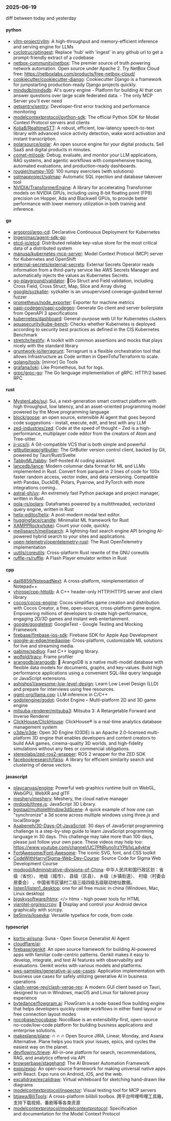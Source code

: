 ### 2025-06-19
diff between today and yesterday

#### python
* [vllm-project/vllm](https://github.com/vllm-project/vllm): A high-throughput and memory-efficient inference and serving engine for LLMs
* [cyclotruc/gitingest](https://github.com/cyclotruc/gitingest): Replace 'hub' with 'ingest' in any github url to get a prompt-friendly extract of a codebase
* [netbox-community/netbox](https://github.com/netbox-community/netbox): The premier source of truth powering network automation. Open source under Apache 2. Try NetBox Cloud free: https://netboxlabs.com/products/free-netbox-cloud/
* [cookiecutter/cookiecutter-django](https://github.com/cookiecutter/cookiecutter-django): Cookiecutter Django is a framework for jumpstarting production-ready Django projects quickly.
* [mindsdb/mindsdb](https://github.com/mindsdb/mindsdb): AI's query engine - Platform for building AI that can answer questions over large scale federated data. - The only MCP Server you'll ever need
* [getsentry/sentry](https://github.com/getsentry/sentry): Developer-first error tracking and performance monitoring
* [modelcontextprotocol/python-sdk](https://github.com/modelcontextprotocol/python-sdk): The official Python SDK for Model Context Protocol servers and clients
* [KoljaB/RealtimeSTT](https://github.com/KoljaB/RealtimeSTT): A robust, efficient, low-latency speech-to-text library with advanced voice activity detection, wake word activation and instant transcription.
* [polarsource/polar](https://github.com/polarsource/polar): An open source engine for your digital products. Sell SaaS and digital products in minutes.
* [comet-ml/opik](https://github.com/comet-ml/opik): Debug, evaluate, and monitor your LLM applications, RAG systems, and agentic workflows with comprehensive tracing, automated evaluations, and production-ready dashboards.
* [rougier/numpy-100](https://github.com/rougier/numpy-100): 100 numpy exercises (with solutions)
* [sqlmapproject/sqlmap](https://github.com/sqlmapproject/sqlmap): Automatic SQL injection and database takeover tool
* [NVIDIA/TransformerEngine](https://github.com/NVIDIA/TransformerEngine): A library for accelerating Transformer models on NVIDIA GPUs, including using 8-bit floating point (FP8) precision on Hopper, Ada and Blackwell GPUs, to provide better performance with lower memory utilization in both training and inference.

#### go
* [argoproj/argo-cd](https://github.com/argoproj/argo-cd): Declarative Continuous Deployment for Kubernetes
* [Ingenimax/agent-sdk-go](https://github.com/Ingenimax/agent-sdk-go): 
* [etcd-io/etcd](https://github.com/etcd-io/etcd): Distributed reliable key-value store for the most critical data of a distributed system
* [manusa/kubernetes-mcp-server](https://github.com/manusa/kubernetes-mcp-server): Model Context Protocol (MCP) server for Kubernetes and OpenShift
* [external-secrets/external-secrets](https://github.com/external-secrets/external-secrets): External Secrets Operator reads information from a third-party service like AWS Secrets Manager and automatically injects the values as Kubernetes Secrets.
* [go-playground/validator](https://github.com/go-playground/validator): 💯Go Struct and Field validation, including Cross Field, Cross Struct, Map, Slice and Array diving
* [google/syzkaller](https://github.com/google/syzkaller): syzkaller is an unsupervised coverage-guided kernel fuzzer
* [prometheus/node_exporter](https://github.com/prometheus/node_exporter): Exporter for machine metrics
* [oapi-codegen/oapi-codegen](https://github.com/oapi-codegen/oapi-codegen): Generate Go client and server boilerplate from OpenAPI 3 specifications
* [kubernetes/dashboard](https://github.com/kubernetes/dashboard): General-purpose web UI for Kubernetes clusters
* [aquasecurity/kube-bench](https://github.com/aquasecurity/kube-bench): Checks whether Kubernetes is deployed according to security best practices as defined in the CIS Kubernetes Benchmark
* [stretchr/testify](https://github.com/stretchr/testify): A toolkit with common assertions and mocks that plays nicely with the standard library
* [gruntwork-io/terragrunt](https://github.com/gruntwork-io/terragrunt): Terragrunt is a flexible orchestration tool that allows Infrastructure as Code written in OpenTofu/Terraform to scale.
* [golang/tools](https://github.com/golang/tools): [mirror] Go Tools
* [grafana/loki](https://github.com/grafana/loki): Like Prometheus, but for logs.
* [grpc/grpc-go](https://github.com/grpc/grpc-go): The Go language implementation of gRPC. HTTP/2 based RPC

#### rust
* [MystenLabs/sui](https://github.com/MystenLabs/sui): Sui, a next-generation smart contract platform with high throughput, low latency, and an asset-oriented programming model powered by the Move programming language
* [block/goose](https://github.com/block/goose): an open source, extensible AI agent that goes beyond code suggestions - install, execute, edit, and test with any LLM
* [zed-industries/zed](https://github.com/zed-industries/zed): Code at the speed of thought – Zed is a high-performance, multiplayer code editor from the creators of Atom and Tree-sitter.
* [jj-vcs/jj](https://github.com/jj-vcs/jj): A Git-compatible VCS that is both simple and powerful
* [gitbutlerapp/gitbutler](https://github.com/gitbutlerapp/gitbutler): The GitButler version control client, backed by Git, powered by Tauri/Rust/Svelte
* [TabbyML/tabby](https://github.com/TabbyML/tabby): Self-hosted AI coding assistant
* [lancedb/lance](https://github.com/lancedb/lance): Modern columnar data format for ML and LLMs implemented in Rust. Convert from parquet in 2 lines of code for 100x faster random access, vector index, and data versioning. Compatible with Pandas, DuckDB, Polars, Pyarrow, and PyTorch with more integrations coming..
* [astral-sh/uv](https://github.com/astral-sh/uv): An extremely fast Python package and project manager, written in Rust.
* [pola-rs/polars](https://github.com/pola-rs/polars): Dataframes powered by a multithreaded, vectorized query engine, written in Rust
* [helix-editor/helix](https://github.com/helix-editor/helix): A post-modern modal text editor.
* [huggingface/candle](https://github.com/huggingface/candle): Minimalist ML framework for Rust
* [XAMPPRocky/tokei](https://github.com/XAMPPRocky/tokei): Count your code, quickly.
* [meilisearch/meilisearch](https://github.com/meilisearch/meilisearch): A lightning-fast search engine API bringing AI-powered hybrid search to your sites and applications.
* [open-telemetry/opentelemetry-rust](https://github.com/open-telemetry/opentelemetry-rust): The Rust OpenTelemetry implementation
* [uutils/coreutils](https://github.com/uutils/coreutils): Cross-platform Rust rewrite of the GNU coreutils
* [ruffle-rs/ruffle](https://github.com/ruffle-rs/ruffle): A Flash Player emulator written in Rust

#### cpp
* [dail8859/NotepadNext](https://github.com/dail8859/NotepadNext): A cross-platform, reimplementation of Notepad++
* [yhirose/cpp-httplib](https://github.com/yhirose/cpp-httplib): A C++ header-only HTTP/HTTPS server and client library
* [cocos/cocos-engine](https://github.com/cocos/cocos-engine): Cocos simplifies game creation and distribution with Cocos Creator, a free, open-source, cross-platform game engine. Empowering millions of developers to create high-performance, engaging 2D/3D games and instant web entertainment.
* [google/googletest](https://github.com/google/googletest): GoogleTest - Google Testing and Mocking Framework
* [firebase/firebase-ios-sdk](https://github.com/firebase/firebase-ios-sdk): Firebase SDK for Apple App Development
* [google-ai-edge/mediapipe](https://github.com/google-ai-edge/mediapipe): Cross-platform, customizable ML solutions for live and streaming media.
* [gabime/spdlog](https://github.com/gabime/spdlog): Fast C++ logging library.
* [wolfpld/tracy](https://github.com/wolfpld/tracy): Frame profiler
* [arangodb/arangodb](https://github.com/arangodb/arangodb): 🥑 ArangoDB is a native multi-model database with flexible data models for documents, graphs, and key-values. Build high performance applications using a convenient SQL-like query language or JavaScript extensions.
* [ashishps1/awesome-low-level-design](https://github.com/ashishps1/awesome-low-level-design): Learn Low Level Design (LLD) and prepare for interviews using free resources.
* [ggml-org/llama.cpp](https://github.com/ggml-org/llama.cpp): LLM inference in C/C++
* [godotengine/godot](https://github.com/godotengine/godot): Godot Engine – Multi-platform 2D and 3D game engine
* [mitsuba-renderer/mitsuba3](https://github.com/mitsuba-renderer/mitsuba3): Mitsuba 3: A Retargetable Forward and Inverse Renderer
* [ClickHouse/ClickHouse](https://github.com/ClickHouse/ClickHouse): ClickHouse® is a real-time analytics database management system
* [o3de/o3de](https://github.com/o3de/o3de): Open 3D Engine (O3DE) is an Apache 2.0-licensed multi-platform 3D engine that enables developers and content creators to build AAA games, cinema-quality 3D worlds, and high-fidelity simulations without any fees or commercial obligations.
* [stereolabs/zed-ros2-wrapper](https://github.com/stereolabs/zed-ros2-wrapper): ROS 2 wrapper for the ZED SDK
* [facebookresearch/faiss](https://github.com/facebookresearch/faiss): A library for efficient similarity search and clustering of dense vectors.

#### javascript
* [playcanvas/engine](https://github.com/playcanvas/engine): Powerful web graphics runtime built on WebGL, WebGPU, WebXR and glTF
* [meshery/meshery](https://github.com/meshery/meshery): Meshery, the cloud native manager
* [mrdoob/three.js](https://github.com/mrdoob/three.js): JavaScript 3D Library.
* [bgstaal/multipleWindow3dScene](https://github.com/bgstaal/multipleWindow3dScene): A quick example of how one can "synchronize" a 3d scene across multiple windows using three.js and localStorage
* [Asabeneh/30-Days-Of-JavaScript](https://github.com/Asabeneh/30-Days-Of-JavaScript): 30 days of JavaScript programming challenge is a step-by-step guide to learn JavaScript programming language in 30 days. This challenge may take more than 100 days, please just follow your own pace. These videos may help too: https://www.youtube.com/channel/UC7PNRuno1rzYPb1xLa4yktw
* [FortAwesome/Font-Awesome](https://github.com/FortAwesome/Font-Awesome): The iconic SVG, font, and CSS toolkit
* [CodeWithHarry/Sigma-Web-Dev-Course](https://github.com/CodeWithHarry/Sigma-Web-Dev-Course): Source Code for Sigma Web Development Course
* [modood/Administrative-divisions-of-China](https://github.com/modood/Administrative-divisions-of-China): 中华人民共和国行政区划：省级（省份）、 地级（城市）、 县级（区县）、 乡级（乡镇街道）、 村级（村委会居委会） ，中国省市区镇村二级三级四级五级联动地址数据。
* [listen1/listen1_desktop](https://github.com/listen1/listen1_desktop): one for all free music in china (Windows, Mac, Linux desktop)
* [bigskysoftware/htmx](https://github.com/bigskysoftware/htmx): </> htmx - high power tools for HTML
* [viarotel-org/escrcpy](https://github.com/viarotel-org/escrcpy): 📱 Display and control your Android device graphically with scrcpy.
* [be5invis/Iosevka](https://github.com/be5invis/Iosevka): Versatile typeface for code, from code.

#### typescript
* [kortix-ai/suna](https://github.com/kortix-ai/suna): Suna - Open Source Generalist AI Agent
* [cloudflare/ai](https://github.com/cloudflare/ai): 
* [firebase/genkit](https://github.com/firebase/genkit): An open source framework for building AI-powered apps with familiar code-centric patterns. Genkit makes it easy to develop, integrate, and test AI features with observability and evaluations. Genkit works with various models and platforms.
* [aws-samples/generative-ai-use-cases](https://github.com/aws-samples/generative-ai-use-cases): Application implementation with business use cases for safely utilizing generative AI in business operations
* [clash-verge-rev/clash-verge-rev](https://github.com/clash-verge-rev/clash-verge-rev): A modern GUI client based on Tauri, designed to run in Windows, macOS and Linux for tailored proxy experience
* [bytedance/flowgram.ai](https://github.com/bytedance/flowgram.ai): FlowGram is a node-based flow building engine that helps developers quickly create workflows in either fixed layout or free connection layout modes
* [nocobase/nocobase](https://github.com/nocobase/nocobase): NocoBase is an extensibility-first, open-source no-code/low-code platform for building business applications and enterprise solutions.
* [makeplane/plane](https://github.com/makeplane/plane): 🔥 🔥 🔥 Open Source JIRA, Linear, Monday, and Asana Alternative. Plane helps you track your issues, epics, and cycles the easiest way on the planet.
* [devflowinc/trieve](https://github.com/devflowinc/trieve): All-in-one platform for search, recommendations, RAG, and analytics offered via API
* [browserbase/stagehand](https://github.com/browserbase/stagehand): The AI Browser Automation Framework
* [expo/expo](https://github.com/expo/expo): An open-source framework for making universal native apps with React. Expo runs on Android, iOS, and the web.
* [excalidraw/excalidraw](https://github.com/excalidraw/excalidraw): Virtual whiteboard for sketching hand-drawn like diagrams
* [modelcontextprotocol/inspector](https://github.com/modelcontextprotocol/inspector): Visual testing tool for MCP servers
* [btjawa/BiliTools](https://github.com/btjawa/BiliTools): A cross-platform bilibili toolbox. 跨平台哔哩哔哩工具箱，支持下载视频、番剧等等各类资源
* [modelcontextprotocol/modelcontextprotocol](https://github.com/modelcontextprotocol/modelcontextprotocol): Specification and documentation for the Model Context Protocol
